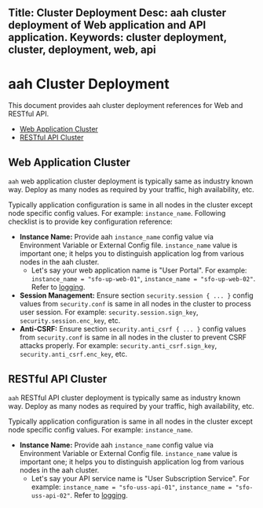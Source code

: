 Title: Cluster Deployment
Desc: aah cluster deployment of Web application and API application.
Keywords: cluster deployment, cluster, deployment, web, api
---
# aah Cluster Deployment

This document provides aah cluster deployment references for Web and RESTful API.

  * [Web Application Cluster](#web-application-cluster)
  * [RESTful API Cluster](#restful-api-cluster)

## Web Application Cluster

`aah` web application cluster deployment is typically same as industry known way. Deploy as many nodes as required by your traffic, high availability, etc.

Typically application configuration is same in all nodes in the cluster except node specific config values. For example: `instance_name`. Following checklist is to provide key configuration reference:

  * **Instance Name:** Provide aah `instance_name` config value via Environment Variable or External Config file. `instance_name` value is important one; it helps you to distinguish application log from various nodes in the aah cluster.
      * Let's say your web application name is "User Portal". For example: `instance_name = "sfo-up-web-01"`, `instance_name = "sfo-up-web-02"`. Refer to [logging](logging.html#understanding-aah-logging).
  * **Session Management:** Ensure section `security.session { ... }` config values from `security.conf` is same in all nodes in the cluster to process user session. For example: `security.session.sign_key`, `security.session.enc_key`, etc.
  * **Anti-CSRF:** Ensure section `security.anti_csrf { ... }` config values from `security.conf` is same in all nodes in the cluster to prevent CSRF attacks properly. For example: `security.anti_csrf.sign_key`, `security.anti_csrf.enc_key`, etc.


## RESTful API Cluster

`aah` RESTful API cluster deployment is typically same as industry known way. Deploy as many nodes as required by your traffic, high availability, etc.

Typically application configuration is same in all nodes in the cluster except node specific config values. For example: `instance_name`.

  * **Instance Name:** Provide aah `instance_name` config value via Environment Variable or External Config file. `instance_name` value is important one; it helps you to distinguish application log from various nodes in the aah cluster.
      * Let's say your API service name is "User Subscription Service". For example: `instance_name = "sfo-uss-api-01"`, `instance_name = "sfo-uss-api-02"`. Refer to [logging](logging.html#understanding-aah-logging).
